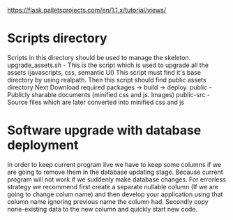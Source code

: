 https://flask.palletsprojects.com/en/1.1.x/tutorial/views/

Scripts directory
==================
Scripts in this directory should be used to manage the skeleton.
upgrade_assets.sh - This is the script which is used to upgrade all the assets (javascripts, css, semantic UI)
    This script must find it's base directory by using realpath.
    Then this script should find public assets directory
    Next Download required packages -> build -> deploy.
public - Publicly sharable documents (minified css and js. Images)
public-src - Source files which are later converted into minified css and js

Software upgrade with database deployment
===========================================
In order to keep current program live we have to keep some columns if we are going to remove them in the database updating stage.
Because current program will not work if we suddenly make database changes.
For errorless strategy we recommend first create a separate nullable column (If we are going to change colum name) and then develop your application using that column name ignoring previous name the column had.
Secondly copy none-existing data to the new column and quickly start new code.
